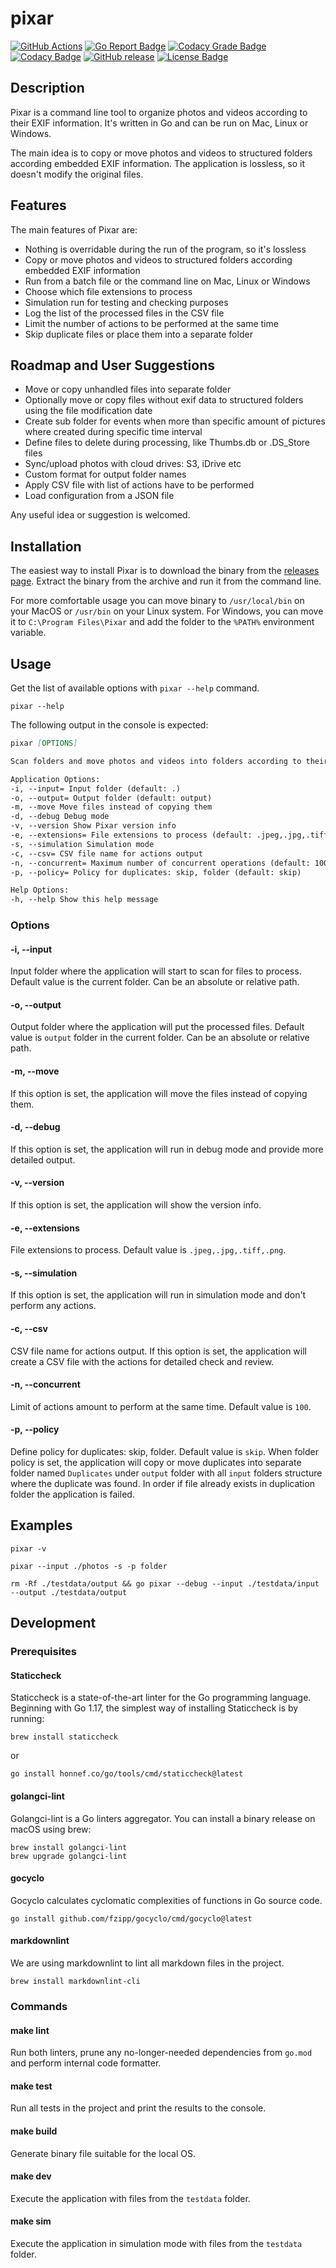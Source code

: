 # pixar

[![GitHub Actions](https://github.com/andrewmolyuk/pixar/actions/workflows/ci.yml/badge.svg)](https://github.com/andrewmolyuk/pixar/actions/workflows/ci.yml)
[![Go Report Badge](https://goreportcard.com/badge/github.com/andrewmolyuk/pixar)](https://goreportcard.com/report/github.com/andrewmolyuk/pixar)
[![Codacy Grade Badge](https://app.codacy.com/project/badge/Grade/a2731a9c8e33458baea3e9ad9c362d8c)](https://app.codacy.com/gh/andrewmolyuk/pixar/dashboard?utm_source=gh&utm_medium=referral&utm_content=&utm_campaign=Badge_grade)
[![Codacy Badge](https://app.codacy.com/project/badge/Coverage/a2731a9c8e33458baea3e9ad9c362d8c)](https://app.codacy.com/gh/andrewmolyuk/pixar/dashboard?utm_source=gh&utm_medium=referral&utm_content=&utm_campaign=Badge_coverage)
[![GitHub release](https://img.shields.io/github/v/release/andrewmolyuk/pixar)](https://github.com/andrewmolyuk/pixar/releases)
[![License Badge](https://img.shields.io/github/license/andrewmolyuk/pixar)](https://opensource.org/licenses/MIT)

## Description

Pixar is a command line tool to organize photos and videos according to their EXIF information. It's written in Go and
can be run on Mac, Linux or Windows.

The main idea is to copy or move photos and videos to structured folders according embedded EXIF information. The
application is lossless, so it doesn't modify the original files.

## Features

The main features of Pixar are:

- Nothing is overridable during the run of the program, so it's lossless
- Copy or move photos and videos to structured folders according embedded EXIF information
- Run from a batch file or the command line on Mac, Linux or Windows
- Choose which file extensions to process
- Simulation run for testing and checking purposes
- Log the list of the processed files in the CSV file
- Limit the number of actions to be performed at the same time
- Skip duplicate files or place them into a separate folder

## Roadmap and User Suggestions

- Move or copy unhandled files into separate folder
- Optionally move or copy files without exif data to structured folders using the file modification date
- Create sub folder for events when more than specific amount of pictures where created during specific time interval
- Define files to delete during processing, like Thumbs.db or .DS_Store files
- Sync/upload photos with cloud drives: S3, iDrive etc
- Custom format for output folder names
- Apply CSV file with list of actions have to be performed
- Load configuration from a JSON file

Any useful idea or suggestion is welcomed.

## Installation

The easiest way to install Pixar is to download the binary from
the [releases page](https://github.com/andrewmolyuk/pixar/releases/latest). Extract the binary from the archive and run
it from the command line.

For more comfortable usage you can move binary to `/usr/local/bin` on your MacOS or `/usr/bin` on your Linux system.
For Windows, you can move it to `C:\Program Files\Pixar` and add the folder to the `%PATH%` environment variable.

## Usage

Get the list of available options with `pixar --help` command.

```shell
pixar --help
```

The following output in the console is expected:

```markdown
pixar [OPTIONS]

Scan folders and move photos and videos into folders according to their EXIF information

Application Options:
-i, --input= Input folder (default: .)
-o, --output= Output folder (default: output)
-m, --move Move files instead of copying them
-d, --debug Debug mode
-v, --version Show Pixar version info
-e, --extensions= File extensions to process (default: .jpeg,.jpg,.tiff,.png)
-s, --simulation Simulation mode
-c, --csv= CSV file name for actions output
-n, --concurrent= Maximum number of concurrent operations (default: 100)
-p, --policy= Policy for duplicates: skip, folder (default: skip)

Help Options:
-h, --help Show this help message
```

### Options

#### -i, --input

Input folder where the application will start to scan for files to process. Default value is the current folder. Can be
an absolute or relative path.

#### -o, --output

Output folder where the application will put the processed files. Default value is `output` folder in the current
folder. Can be an absolute or relative path.

#### -m, --move

If this option is set, the application will move the files instead of copying them.

#### -d, --debug

If this option is set, the application will run in debug mode and provide more detailed output.

#### -v, --version

If this option is set, the application will show the version info.

#### -e, --extensions

File extensions to process. Default value is `.jpeg,.jpg,.tiff,.png`.

#### -s, --simulation

If this option is set, the application will run in simulation mode and don't perform any actions.

#### -c, --csv

CSV file name for actions output. If this option is set, the application will create a CSV file with the actions for
detailed check and review.

#### -n, --concurrent

Limit of actions amount to perform at the same time. Default value is `100`.

#### -p, --policy

Define policy for duplicates: skip, folder. Default value is `skip`. When folder policy is set, the application will
copy or move duplicates into separate folder named `Duplicates` under `output` folder with all `input` folders structure
where the duplicate was found. In order if file already exists in duplication folder the application is failed.

## Examples

```shell
pixar -v

pixar --input ./photos -s -p folder

rm -Rf ./testdata/output && go pixar --debug --input ./testdata/input --output ./testdata/output
```

## Development

### Prerequisites

#### Staticcheck

Staticcheck is a state-of-the-art linter for the Go programming language. Beginning with Go 1.17, the simplest way of
installing Staticcheck is by running:

```shell
brew install staticcheck
```

or

```shell
go install honnef.co/go/tools/cmd/staticcheck@latest
```

#### golangci-lint

Golangci-lint is a Go linters aggregator. You can install a binary release on macOS using brew:

```shell
brew install golangci-lint
brew upgrade golangci-lint
```

#### gocyclo

Gocyclo calculates cyclomatic complexities of functions in Go source code.

```shell
go install github.com/fzipp/gocyclo/cmd/gocyclo@latest
```

#### markdownlint

We are using markdownlint to lint all markdown files in the project.

```shell
brew install markdownlint-cli
```

### Commands

#### make lint

Run both linters, prune any no-longer-needed dependencies from `go.mod` and perform internal code formatter.

#### make test

Run all tests in the project and print the results to the console.

#### make build

Generate binary file suitable for the local OS.

#### make dev

Execute the application with files from the `testdata` folder.

#### make sim

Execute the application in simulation mode with files from the `testdata` folder.
